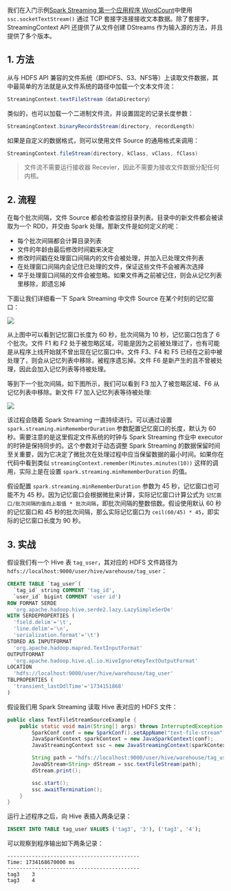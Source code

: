 我们在入门示例[Spark Streaming 第一个应用程序 WordCount](https://smartsi.blog.csdn.net/article/details/127231676)中使用 `ssc.socketTextStream()` 通过 TCP 套接字连接接收文本数据。除了套接字，StreamingContext API 还提供了从文件创建 DStreams 作为输入源的方法，并且提供了多个版本。

## 1. 方法

从与 HDFS API 兼容的文件系统（即HDFS、S3、NFS等）上读取文件数据，其中最简单的方法就是从文件系统的路径中加载一个文本文件流：
```java
StreamingContext.textFileStream（dataDirectory）
```
类似的，也可以加载一个二进制文件流，并设置固定的记录长度参数：
```java
StreamingContext.binaryRecordsStream(directory, recordLength)
```
如果是自定义的数据格式，则可以使用文件 Source 的通用格式来调用：
```java
StreamingContext.fileStream(directory, kClass, vClass, fClass)
```
> 文件流不需要运行接收器 Recevier，因此不需要为接收文件数据分配任何内核。

## 2. 流程

在每个批次间隔，文件 Source 都会检查监控目录列表。目录中的新文件都会被读取为一个 RDD，并交由 Spark 处理。那新文件是如何定义的呢：
- 每个批次间隔都会计算目录列表
- 文件的年龄由最后修改时间戳来决定
- 修改时间戳在处理窗口间隔内的文件会被处理，并加入已处理文件列表
- 在处理窗口间隔内会记住已处理的文件，保证这些文件不会被再次选择
- 早于处理窗口间隔的文件会被忽略。如果文件再之前被记住，则会从记忆列表里移除，即遗忘掉

下面让我们详细看一下 Spark Streaming 中文件 Source 在某个时刻的记忆窗口：

![](1)

从上图中可以看到记忆窗口长度为 60 秒，批次间隔为 10 秒，记忆窗口包含了 6 个批次。文件 F1 和 F2 处于被忽略区域，可能是因为之前被处理过了，也有可能是从程序上线开始就不曾出现在记忆窗口中。文件 F3、F4 和 F5 已经在之前中被处理了，则会从记忆列表中移除，被程序遗忘掉。文件 F6 是新产生的且不曾被处理，因此会加入记忆列表等待被处理。

等到下一个批次间隔，如下图所示，我们可以看到 F3 加入了被忽略区域、F6 从记忆列表中移除。新文件 F7 加入记忆列表等待被处理:

![](2)

该过程会随着 Spark Streaming 一直持续进行。可以通过设置 `spark.streaming.minRememberDuration` 参数配置记忆窗口的长度，默认为 60 秒。需要注意的是这里假定文件系统的时钟与 Spark Streaming 作业中 executor 的时钟是保持同步的。这个参数对于动态调整 Spark Streaming 的数据保留时间至关重要，因为它决定了微批次在处理过程中应当保留数据的最小时间。如果你在代码中看到类似 `streamingContext.remember(Minutes.minutes(10))` 这样的调用，实际上是在设置 `spark.streaming.minRememberDuration` 的值。

假设配置 `spark.streaming.minRememberDuration` 参数为 45 秒，记忆窗口也可能不为 45 秒。因为记忆窗口会根据微批来计算，实际记忆窗口计算公式为 `记忆窗口/批次间隔的值向上取值 * 批次间隔`，即批次间隔的整数倍数。假设使用默认 60 秒的记忆窗口和 45 秒的批次间隔，那么实际记忆窗口为 `ceil(60/45) * 45`，即实际的记忆窗口长度为 90 秒。


## 3. 实战

假设我们有一个 Hive 表 `tag_user`，其对应的 HDFS 文件路径为 `hdfs://localhost:9000/user/hive/warehouse/tag_user`：
```sql
CREATE TABLE `tag_user`(
  `tag_id` string COMMENT 'tag_id',
  `user_id` bigint COMMENT 'user id')
ROW FORMAT SERDE
  'org.apache.hadoop.hive.serde2.lazy.LazySimpleSerDe'
WITH SERDEPROPERTIES (
  'field.delim'='\t',
  'line.delim'='\n',
  'serialization.format'='\t')
STORED AS INPUTFORMAT
  'org.apache.hadoop.mapred.TextInputFormat'
OUTPUTFORMAT
  'org.apache.hadoop.hive.ql.io.HiveIgnoreKeyTextOutputFormat'
LOCATION
  'hdfs://localhost:9000/user/hive/warehouse/tag_user'
TBLPROPERTIES (
  'transient_lastDdlTime'='1734151868'
)
```
假设我们用 Spark Streaming 读取 Hive 表对应的 HDFS 文件：
```java
public class TextFileStreamSourceExample {
    public static void main(String[] args) throws InterruptedException {
        SparkConf conf = new SparkConf().setAppName("text-file-stream").setMaster("local[2]");
        JavaSparkContext sparkContext = new JavaSparkContext(conf);
        JavaStreamingContext ssc = new JavaStreamingContext(sparkContext, Durations.seconds(10));

        String path = "hdfs://localhost:9000/user/hive/warehouse/tag_user";
        JavaDStream<String> dStream = ssc.textFileStream(path);
        dStream.print();

        ssc.start();
        ssc.awaitTermination();
    }
}
```
运行上述程序之后，向 Hive 表插入两条记录：
```sql
INSERT INTO TABLE tag_user VALUES ('tag3', '3'), ('tag3', '4');
```
可以观察到程序输出如下两条记录：
```
-------------------------------------------
Time: 1734168670000 ms
-------------------------------------------
tag3	3
tag3	4
```
